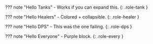 ??? note "Hello Tanks"
    - Works if you can expand this.
{: .role-tank }

??? note "Hello Healers"
    - Colored + collapsible.
{: .role-healer }

??? note "Hello DPS"
    - This was the one failing.
{: .role-dps }

??? note "Hello Everyone"
    - Purple block.
{: .role-every }
